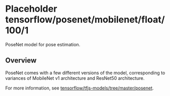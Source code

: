 # Placeholder tensorflow/posenet/mobilenet/float/100/1
PoseNet model for pose estimation.

<!-- module-type: image-pose-detection -->

## Overview
PoseNet comes with a few different versions of the model, corresponding to
variances of MobileNet v1 architecture and ResNet50 architecture.

For more information, see
[tensorflow/tfjs-models/tree/master/posenet](https://github.com/tensorflow/tfjs-models/tree/master/posenet).
